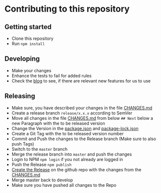 # Contributing to this repository

## Getting started

* Clone this repository
* Run `npm install`

## Developing

* Make your changes
* Enhance the tests to fail for added rules
* Check the [blog](https://eslint.org/blog/) to see, if there are relevant new features for us to use

## Releasing

* Make sure, you have described your changes in the file [CHANGES.md](CHANGES.md)
* Create a release branch `release/x.x.x` according to SemVer
* Move all changes in the file [CHANGES.md](CHANGES.md) from below `## Next` below a new Paragraph with the 
  to be released version
* Change the Version in the [package.json](package.json) and [package-lock.json](package-lock.json)
* Create a Git Tag with the to be released version number
* Commit and Push the changes to the Release branch (Make sure to also push Tags)
* Switch to the `master` branch
* Merge the release branch into `master` and push the changes
* Login to NPM `npm login` if you not already are logged in
* Push the Release `npm publish`
* [Create the Release](https://github.com/valantic/eslint-config-valantic/releases/new) on the github repo  with the 
  changes from the [CHANGES.md](CHANGES.md)
* Merge master back to develop
* Make sure you have pushed all changes to the Repo
